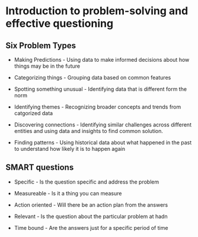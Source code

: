 # Introduction to problem-solving and effective questioning

## Six Problem Types

* Making Predictions - Using data to make informed decisions about how things may be in the future

* Categorizing things - Grouping data based on common features

* Spotting something unusual - Identifying data that is different form the norm

* Identifying themes - Recognizing broader concepts and trends from catgorized data

* Discovering connections - Identifying similar challenges across different entities and using data and insights to find common solution.

* Finding patterns - Using historical data about what happened in the past to understand how likely it is to happen again

## SMART questions

* Specific - Is the question specific and address the problem

* Measureable - Is it a thing you can measure

* Action oriented - Will there be an action plan from the answers

* Relevant - Is the question about the particular problem at hadn

* Time bound - Are the answers just for a specific period of time
